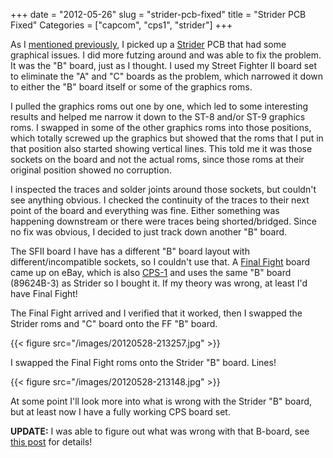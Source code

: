+++
date = "2012-05-26"
slug = "strider-pcb-fixed"
title = "Strider PCB Fixed"
Categories = ["capcom", "cps1", "strider"]
+++

As I [mentioned previously](/posts/new-pcbs-2/), I picked up a [Strider](http://en.wikipedia.org/wiki/Strider_(arcade_game)) PCB that had some graphical issues. I did more futzing around and was able to fix the problem. It was the "B" board, just as I thought. I used my Street Fighter II board set to eliminate the "A" and "C" boards as the problem, which narrowed it down to either the "B" board itself or some of the graphics roms. 

I pulled the graphics roms out one by one, which led to some interesting results and helped me narrow it down to the ST-8 and/or ST-9 graphics roms. I swapped in some of the other graphics roms into those positions, which totally screwed up the graphics but showed that the roms that I put in that position also started showing vertical lines. This told me it was those sockets on the board and not the actual roms, since those roms at their original position showed no corruption. 

I inspected the traces and solder joints around those sockets, but couldn't see anything obvious. I checked the continuity of the traces to their next point of the board and everything was fine. Either something was happening downstream or there were traces being shorted/bridged. Since no fix was obvious, I decided to just track down another "B" board.

The SFII board I have has a different "B" board layout with different/incompatible sockets, so I couldn't use that. A [Final Fight](http://en.wikipedia.org/wiki/Final_fight) board came up on eBay, which is also [CPS-1](http://en.wikipedia.org/wiki/CP_System) and uses the same "B" board (89624B-3) as Strider so I bought it. If my theory was wrong, at least I'd have Final Fight!

The Final Fight arrived and I verified that it worked, then I swapped the Strider roms and "C" board onto the FF "B" board. 

{{< figure src="/images/20120528-213257.jpg" >}}

I swapped the Final Fight roms onto the Strider "B" board. Lines!

{{< figure src="/images/20120528-213148.jpg" >}}

At some point I'll look more into what is wrong with the Strider "B" board, but at least now I have a fully working CPS board set.

**UPDATE:** I was able to figure out what was wrong with that B-board, see [this post](/posts/final-fight-fix/) for details!
